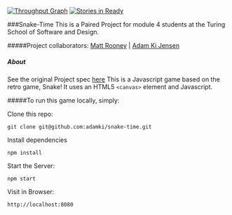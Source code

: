 [![Throughput Graph](https://graphs.waffle.io/adamki/snake-time/throughput.svg)](https://waffle.io/adamki/snake-time/metrics)
[![Stories in Ready](https://badge.waffle.io/adamki/snake-time.svg?label=ready&title=Ready)](http://waffle.io/adamki/snake-time)

###Snake-Time
This is a Paired Project for module 4 students at the Turing School of Software and Design. 

#####Project collaborators:
[Matt Rooney](https://github.com/mattrooney) |
[Adam Ki Jensen](https://github.com/adamki)

##### About

See the original Project spec [here](https://github.com/turingschool/lesson_plans/blob/master/ruby_04-apis_and_scalability/gametime_project.markdown)
This is a Javascript game based on the retro game, Snake! It uses an HTML5 `<canvas>` element and Javascript.

#####To run this game locally, simply:

Clone this repo:

`git clone git@github.com:adamki/snake-time.git`

Install dependencies

`npm install`

Start the Server:

`npm start`

Visit in Browser: 

`http://localhost:8080`

